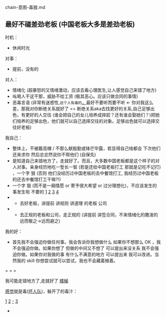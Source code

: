 
chain-意图-毒狼.md

## 最好不碰差劲老板 (中国老板大多是差劲老板)

时机：
- 休闲时光

对事：
- 提前，没有的

对人：
- 情绪化  (超暴怒的又情绪激动，应该去看心理医生,让人感觉自己来错了地方)
- 吆喝人干这干那，威胁不给工资  (极其恶心。应该只做合同的事情)
- 恶毒言语 (非常有迷惑性,`这个人有毒的`[，](https://github.com/7900ms/000nottheater_deserted_systemlibrary/blob/master/supplementary/slang-FUD.md)最好不要听而要不听 <- 你对我这么差，那我对你断绝关系就好了 <= 断绝关系aka去找更好的关系,自己足够出色，有更好的人交往 (谁会把自己的女儿培养成摔跤？还有谁会娶她们？)把她们培养的足够出色，他们就可以自己选择交往的对象。足够出色就可以选择交往好老板)

我自己：
- 整体上，不被戴高帽 / 不那么献殷勤或锋芒毕露，若显得自己啥都会 下次他们还来求你 然后忿忿然说你不帮他们 (自保先)
- 是知道自己来错地方了，走就好了。而且，大多数中国老板都是这个样子的对人对事。亲身经历地吃一堑长一智 (若是还给中国老板打工 那就是记吃不记打) ，一个字 狠 (否则 他们没经历过中国老板的去中餐馆打工, 我经历过中国老板的还去中餐馆打工干嘛?!)
- 一个字 狠 (而不是一厢情愿 or 寄予很大希望 or 过分理想化)，不应该发生的事发生啦 不要的 [1](https://www.youtube.com/watch?v=39UmAn3F3ro#北京市民对六四的反应) [2](https://www.youtube.com/watch?v=ENrGa0Dh-6E#查良鏞論六四) [3](https://www.youtube.com/watch?v=ENrGa0Dh-6E##特别不应该发生的事情就发生啦-以后就不跟它发生任何联系-很难过-越来越不开心当然也会考虑去移民的) [4](https://www.youtube.com/watch?v=HAUo4kBkTvU#陈道明妻子杜宪youtube.com#watch?v=IIitXReq0Fk#-请大家记住这黑色的日子)
- - 去好老板，讲提前 讲规则 讲道理 的老板 公司
- - 去正规的老板和公司，走正规的 (讲提前 讲签合同，不来情绪化的撒泼的 远而敬之->远而避之)

我的好：
- 首先我不会强迫你做任何事。我会告诉你我想做什么 如果你不想那么 OK ，我不会强迫你做。如果你想了 但做的中间又不想了 可以提出来没关系 我不会强迫你做。如果你对我做的事 有什么不满意的地方 可以提出来 我可以改进。当然我的 skill 你想尝试就可以尝试，我也不会藏着掖着。



= = =

我可能走错地方了,走就好了 [楼梯](https://github.com/7900ms/000nottheater_deserted_systemsoftware/blob/master/local-lightshelf/楼梯.md)

[感觉](https://ruby-china.org/notes/4055)就是毒([坏人队](https://www.v2ex.com/notes/28139#杜兰特))，躲开了的毒汁：

[1](https://github.com/7900ms/000nottheater_deserted_systemlibrary/blob/master/supplementary/slang-FUD.md#有毒的人)
[2](https://www.youtube.com/watch?v=cfjjmUtt4Jc#和珅有毒在专制制度下,计天下,记苍生,往往有毒) [-](https://twitter.com/xblylgsm/status/871570965926367233#渗透-海外学联)
[3](https://twitter.com/renfanzi/status/872721244403015680#因为大家都知道中国人对中国人最操蛋。最好的事就是:所做的工作终于和中国毫无瓜葛)

-

